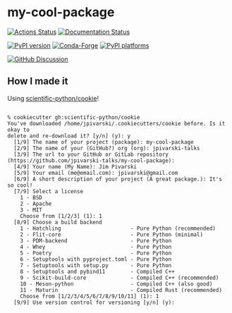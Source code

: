 # my-cool-package

[![Actions Status][actions-badge]][actions-link]
[![Documentation Status][rtd-badge]][rtd-link]

[![PyPI version][pypi-version]][pypi-link]
[![Conda-Forge][conda-badge]][conda-link]
[![PyPI platforms][pypi-platforms]][pypi-link]

[![GitHub Discussion][github-discussions-badge]][github-discussions-link]

<!-- SPHINX-START -->

<!-- prettier-ignore-start -->
[actions-badge]:            https://github.com/jpivarski-talks/my-cool-package/workflows/CI/badge.svg
[actions-link]:             https://github.com/jpivarski-talks/my-cool-package/actions
[conda-badge]:              https://img.shields.io/conda/vn/conda-forge/my-cool-package
[conda-link]:               https://github.com/conda-forge/my-cool-package-feedstock
[github-discussions-badge]: https://img.shields.io/static/v1?label=Discussions&message=Ask&color=blue&logo=github
[github-discussions-link]:  https://github.com/jpivarski-talks/my-cool-package/discussions
[pypi-link]:                https://pypi.org/project/my-cool-package/
[pypi-platforms]:           https://img.shields.io/pypi/pyversions/my-cool-package
[pypi-version]:             https://img.shields.io/pypi/v/my-cool-package
[rtd-badge]:                https://readthedocs.org/projects/my-cool-package/badge/?version=latest
[rtd-link]:                 https://my-cool-package.readthedocs.io/en/latest/?badge=latest

<!-- prettier-ignore-end -->

## How I made it

Using [scientific-python/cookie](https://github.com/scientific-python/cookie)!

```console

% cookiecutter gh:scientific-python/cookie
You've downloaded /home/jpivarski/.cookiecutters/cookie before. Is it okay to 
delete and re-download it? [y/n] (y): y
  [1/9] The name of your project (package): my-cool-package
  [2/9] The name of your (GitHub?) org (org): jpivarski-talks
  [3/9] The url to your GitHub or GitLab repository 
(https://github.com/jpivarski-talks/my-cool-package): 
  [4/9] Your name (My Name): Jim Pivarski
  [5/9] Your email (me@email.com): jpivarski@gmail.com
  [6/9] A short description of your project (A great package.): It's so cool!
  [7/9] Select a license
    1 - BSD
    2 - Apache
    3 - MIT
    Choose from [1/2/3] (1): 1
  [8/9] Choose a build backend
    1 - Hatchling                      - Pure Python (recommended)
    2 - Flit-core                      - Pure Python (minimal)
    3 - PDM-backend                    - Pure Python
    4 - Whey                           - Pure Python
    5 - Poetry                         - Pure Python
    6 - Setuptools with pyproject.toml - Pure Python
    7 - Setuptools with setup.py       - Pure Python
    8 - Setuptools and pybind11        - Compiled C++
    9 - Scikit-build-core              - Compiled C++ (recommended)
    10 - Meson-python                  - Compiled C++ (also good)
    11 - Maturin                       - Compiled Rust (recommended)
    Choose from [1/2/3/4/5/6/7/8/9/10/11] (1): 1
  [9/9] Use version control for versioning [y/n] (y): 
```
